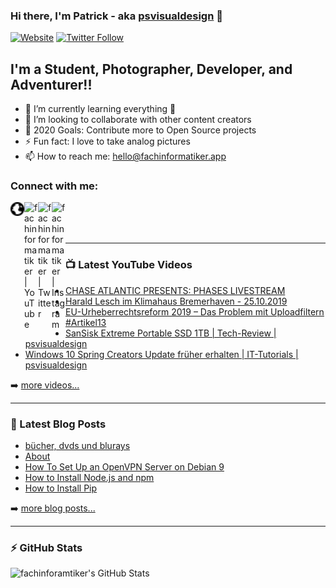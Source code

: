 ### Hi there, I'm Patrick - aka [psvisualdesign][website] 👋

[![Website](https://img.shields.io/website?label=fachinformatiker.app&style=for-the-badge&url=https%3A%2F%2Ffachinformatiker.app)](https://fachinformatiker.app)
[![Twitter Follow](https://img.shields.io/twitter/follow/psvisualdesign?color=1DA1F2&logo=twitter&style=for-the-badge)](https://twitter.com/intent/follow?original_referer=https%3A%2F%2Fgithub.com%2Ffachinformatiker&screen_name=psvisualdesign)

## I'm a Student, Photographer, Developer, and Adventurer!!

- 🌱 I’m currently learning everything 🤣
- 👯 I’m looking to collaborate with other content creators
- 🥅 2020 Goals: Contribute more to Open Source projects
- ⚡ Fun fact: I love to take analog pictures
- 📫 How to reach me: hello@fachinformatiker.app

<!---
### Spotify Playing 🎧

[<img src="https://now-playing-codestackr.vercel.app/api/spotify-playing" alt="codeSTACKr Spotify Playing" width="350" />](https://open.spotify.com/user/swyqyimdc12jajde4vpwd2x1b)
--->

### Connect with me:

[<img align="left" alt="fachinformatiker.app" width="22px" src="https://raw.githubusercontent.com/iconic/open-iconic/master/svg/globe.svg" />][website]
[<img align="left" alt="fachinformatiker | YouTube" width="22px" src="https://cdn.jsdelivr.net/npm/simple-icons@v3/icons/youtube.svg" />][youtube]
[<img align="left" alt="fachinformatiker | Twitter" width="22px" src="https://cdn.jsdelivr.net/npm/simple-icons@v3/icons/twitter.svg" />][twitter]
[<img align="left" alt="fachinformatiker | Instagram" width="22px" src="https://cdn.jsdelivr.net/npm/simple-icons@v3/icons/instagram.svg" />][instagram]

<br />



<br />
<br />

---

### 📺 Latest YouTube Videos

<!-- YOUTUBE:START -->
- [CHASE ATLANTIC PRESENTS: PHASES LIVESTREAM](https://www.youtube.com/watch?v=KWROmsUP9WI)
- [Harald Lesch im Klimahaus Bremerhaven - 25.10.2019](https://www.youtube.com/watch?v=abR9FYsZLaQ)
- [EU-Urheberrechtsreform 2019 – Das Problem mit Uploadfiltern #Artikel13](https://www.youtube.com/watch?v=FtyYbvUw0DU)
- [SanSisk Extreme Portable SSD 1TB | Tech-Review | psvisualdesign](https://www.youtube.com/watch?v=BWYNeeiNFlQ)
- [Windows 10 Spring Creators Update früher erhalten | IT-Tutorials | psvisualdesign](https://www.youtube.com/watch?v=vUmrxlz9lm0)
<!-- YOUTUBE:END -->

➡️ [more videos...](https://youtube.com/psvisualdesign)

---

### 📕 Latest Blog Posts

<!-- BLOG-POST-LIST:START -->
- [bücher, dvds und blurays](https://fachinformatiker.app/b%C3%BCcher-dvds-und-blurays)
- [About](https://fachinformatiker.app/about)
- [How To Set Up an OpenVPN Server on Debian 9](https://fachinformatiker.app/how-to-set-up-an-openvpn-server-on-debian-9)
- [How to Install Node.js and npm](https://fachinformatiker.app/how-to-install-node-js-and-npm)
- [How to Install Pip](https://fachinformatiker.app/how-to-install-pip)
<!-- BLOG-POST-LIST:END -->

➡️ [more blog posts...](https://fachinformatiker.app)

---

### :zap: GitHub Stats

<img align="left" alt="fachinforamtiker's GitHub Stats" src="https://github-readme-stats.codestackr.vercel.app/api?username=fachinformatiker&show_icons=true&hide_border=true" />



[website]: https://fachinformatiker.app
[twitter]: https://twitter.com/psvisualdesign
[youtube]: https://youtube.com/psvisualdesign
[instagram]: https://instagram.com/psvisualdesign
